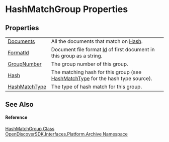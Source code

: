 # HashMatchGroup Properties




## Properties
<table>
<tr>
<td><a href="cfba6690-296e-8523-4b46-5f8a9939a016">Documents</a></td>
<td>All the documents that match on <a href="eaad5880-4c05-437e-9387-245ccf03fea2">Hash</a>.</td></tr>
<tr>
<td><a href="f40cd04d-7405-fe26-9b9d-81690f1d25c3">FormatId</a></td>
<td>Document file format <a href="6f1047fb-7367-c09c-5621-ae7632c8404b">Id</a> of first document in this group as a string.</td></tr>
<tr>
<td><a href="46cc77a3-7fff-8dc6-52bd-51bbf552bdad">GroupNumber</a></td>
<td>The group number of this group.</td></tr>
<tr>
<td><a href="eaad5880-4c05-437e-9387-245ccf03fea2">Hash</a></td>
<td>The matching hash for this group (see <a href="c01a9e6f-0447-356b-ffe5-6013f9d53d1b">HashMatchType</a> for the hash type source).</td></tr>
<tr>
<td><a href="c01a9e6f-0447-356b-ffe5-6013f9d53d1b">HashMatchType</a></td>
<td>The type of hash match for this group.</td></tr>
</table>

## See Also


#### Reference
<a href="d2105e54-0afc-88b3-c1e3-d2d502ce1e51">HashMatchGroup Class</a>  
<a href="dcc346b4-4dbe-f061-4b93-52d6a0a6fe6f">OpenDiscoverSDK.Interfaces.Platform.Archive Namespace</a>  
